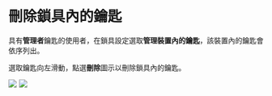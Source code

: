 # 刪除鎖具內的鑰匙

具有**管理者**鑰匙的使用者，在鎖具設定選取**管理裝置內的鑰匙**，該裝置內的鑰匙會依序列出。

選取鑰匙向左滑動，點選**刪除**圖示以刪除鎖具內的鑰匙。

![](https://userstartw.files.wordpress.com/2018/12/Screenshot_2018-12-21-14-09-09-676_com.userstar.phonekey.png)  ![](https://userstartw.files.wordpress.com/2018/12/Screenshot_2018-12-25-15-54-04-911_com.userstar.phonekey.png)

